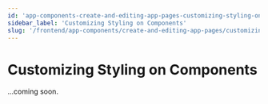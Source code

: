 ```yaml
---
id: 'app-components-create-and-editing-app-pages-customizing-styling-on-components'
sidebar_label: 'Customizing Styling on Components'
slug: '/frontend/app-components/create-and-editing-app-pages/customizing-styling-on-components'
---
```


# Customizing Styling on Components

...coming soon.
